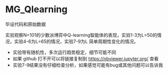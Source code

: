# MG_Qlearning

毕设代码和原始数据

实验观察N=101的少数派博弈中Q-learning智能体的表现，实验1-3为L=50的情况，实验4-6为L=65的情况，实验7-9为L
简单周期性变化的情况。


- 实验带有随机性，多次运行趋势稳定，细节可能不同
- 如果 github 打不开可以将链接复制到 https://nbviewer.jupyter.org/ 查看
- 实验7-9结果没有仔细检查分析，如果感觉可能有bug或其他问题可以告诉我


